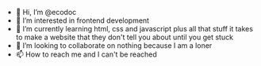 - 👋 Hi, I’m @ecodoc
- 👀 I’m interested in frontend development
- 🌱 I’m currently learning html, css and javascript plus all that stuff it takes to make a website that they don't tell you about until you get stuck
- 💞️ I’m looking to collaborate on nothing because I am a loner
- 📫 How to reach me and I can't be reached

<!---
ecodoc/ecodoc is a ✨ special ✨ repository because its `README.md` (this file) appears on your GitHub profile.
You can click the Preview link to take a look at your changes.
--->
